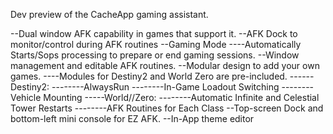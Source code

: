 Dev preview of the CacheApp gaming assistant.

--Dual window AFK capability in games that support it.
--AFK Dock to monitor/control during AFK routines
--Gaming Mode
----Automatically Starts/Sops processing to prepare or end gaming sessions.
--Window management and editable AFK routines.
--Modular design to add your own games.
----Modules for Destiny2 and World Zero are pre-included.
------Destiny2: 
--------AlwaysRun 
--------In-Game Loadout Switching
--------Vehicle Mounting
-----World//Zero: 
--------Automatic Infinite and Celestial Tower Restarts
--------AFK Routines for Each Class
--Top-screen Dock and bottom-left mini console for EZ AFK.
--In-App theme editor
